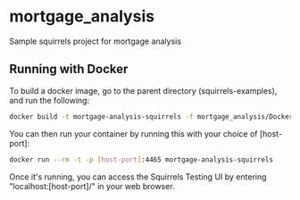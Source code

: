 # mortgage_analysis

Sample squirrels project for mortgage analysis

## Running with Docker

To build a docker image, go to the parent directory (squirrels-examples), and run the following:

```bash
docker build -t mortgage-analysis-squirrels -f mortgage_analysis/Dockerfile .
```

You can then run your container by running this with your choice of [host-port]:

```bash
docker run --rm -t -p [host-port]:4465 mortgage-analysis-squirrels
```

Once it's running, you can access the Squirrels Testing UI by entering "localhost:[host-port]/" in your web browser.

